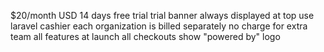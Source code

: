 
$20/month USD 
14 days free trial
trial banner always displayed at top 
use laravel cashier
each organization is billed separately 
no charge for extra team
all features at launch
all checkouts show "powered by" logo

